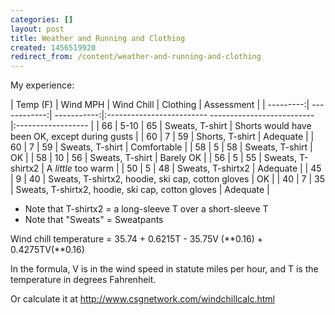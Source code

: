 ```yaml
---
categories: []
layout: post
title: Weather and Running and Clothing
created: 1456519920
redirect_from: /content/weather-and-running-and-clothing
---
```

My experience:

| Temp (F) | Wind MPH | Wind Chill | Clothing                                                          | Assessment |
| ---------:| ------------:| -----------:|:------------------------- -------------------------- |:------------------ |
| 66          | 5-10          | 65            | Sweats, T-shirt                                                 | Shorts would have been OK, except during gusts |
| 60          | 7               | 59            | Shorts, T-shirt                                                  | Adequate |
| 60          | 7               | 59            | Sweats, T-shirt                                                 | Comfortable |
| 58          | 5               | 58            | Sweats, T-shirt                                                 | OK |
| 58          | 10             | 56            | Sweats, T-shirt                                                 | Barely OK |
| 56          | 5               | 55            | Sweats, T-shirtx2                                              | A *little* too warm |
| 50          | 5               | 48            | Sweats, T-shirtx2                                              | Adequate |
| 45          | 9               | 40            | Sweats, T-shirtx2, hoodie, ski cap, cotton gloves | OK |
| 40          | 7               | 35            | Sweats, T-shirtx2, hoodie, ski cap, cotton gloves | Adequate |

* Note that T-shirtx2 = a long-sleeve T over a short-sleeve T
* Note that "Sweats" = Sweatpants

Wind chill temperature = 35.74 + 0.6215T - 35.75V (**0.16) + 0.4275TV(**0.16)

In the formula, V is in the wind speed in statute miles per hour, and T is the temperature in degrees Fahrenheit. 

Or calculate it at http://www.csgnetwork.com/windchillcalc.html



